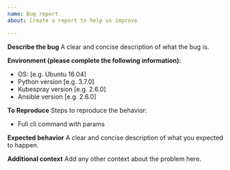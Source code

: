 ```yaml
---
name: Bug report
about: Create a report to help us improve

---
```


**Describe the bug**
A clear and concise description of what the bug is.

**Environment (please complete the following information):**
 - OS: [e.g. Ubuntu 16.04]
 - Python version [e.g. 3.7.0]
 - Kubespray version [e.g. 2.6.0]
 - Ansible version [e.g. 2.6.0]

**To Reproduce**
Steps to reproduce the behavior:
- Full cli command with params

**Expected behavior**
A clear and concise description of what you expected to happen.

**Additional context**
Add any other context about the problem here.
